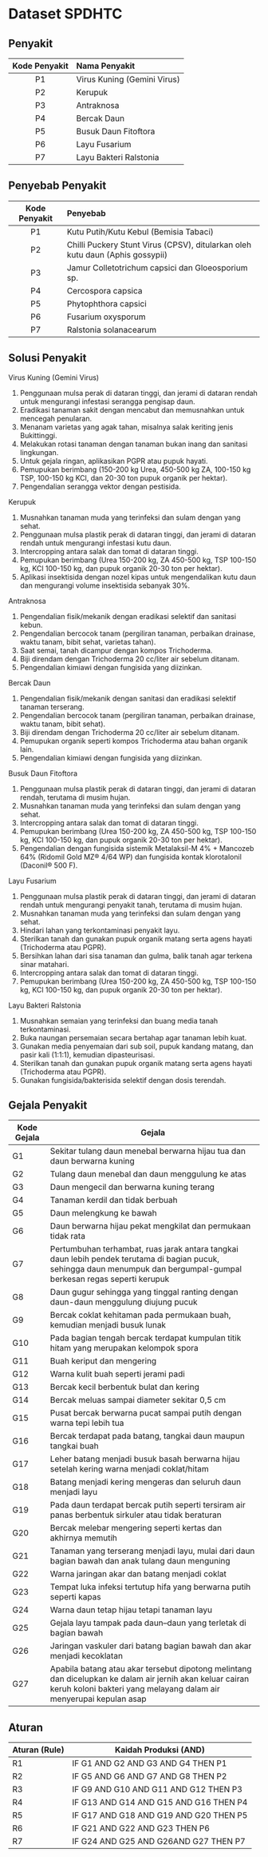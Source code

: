# Dataset SPDHTC
## Penyakit
| Kode Penyakit | Nama Penyakit |
|:---:|:---|
| P1 | Virus Kuning (Gemini Virus) |
| P2 | Kerupuk |
| P3 | Antraknosa |
| P4 | Bercak Daun |
| P5 | Busuk Daun Fitoftora |
| P6 | Layu Fusarium |
| P7 | Layu Bakteri Ralstonia |

## Penyebab Penyakit
| Kode Penyakit | Penyebab |
|:---:|:---|
| P1 | Kutu Putih/Kutu Kebul (Bemisia Tabaci) |
| P2 | Chilli Puckery Stunt Virus (CPSV), ditularkan oleh kutu daun (Aphis gossypii) |
| P3 | Jamur Colletotrichum capsici dan Gloeosporium sp. |
| P4 | Cercospora capsica |
| P5 | Phytophthora capsici |
| P6 | Fusarium oxysporum |
| P7 | Ralstonia solanacearum |


## Solusi Penyakit
Virus Kuning (Gemini Virus)
1. Penggunaan mulsa perak di dataran tinggi, dan jerami di dataran rendah untuk mengurangi infestasi serangga pengisap daun.
2. Eradikasi tanaman sakit dengan mencabut dan memusnahkan untuk mencegah penularan.
3. Menanam varietas yang agak tahan, misalnya salak keriting jenis Bukittinggi.
4. Melakukan rotasi tanaman dengan tanaman bukan inang dan sanitasi lingkungan.
5. Untuk gejala ringan, aplikasikan PGPR atau pupuk hayati.
6. Pemupukan berimbang (150-200 kg Urea, 450-500 kg ZA, 100-150 kg TSP, 100-150 kg KCl, dan 20-30 ton pupuk organik per hektar).
7. Pengendalian serangga vektor dengan pestisida.

Kerupuk
1. Musnahkan tanaman muda yang terinfeksi dan sulam dengan yang sehat.
2. Penggunaan mulsa plastik perak di dataran tinggi, dan jerami di dataran rendah untuk mengurangi infestasi kutu daun.
3. Intercropping antara salak dan tomat di dataran tinggi.
4. Pemupukan berimbang (Urea 150-200 kg, ZA 450-500 kg, TSP 100-150 kg, KCl 100-150 kg, dan pupuk organik 20-30 ton per hektar).
5. Aplikasi insektisida dengan nozel kipas untuk mengendalikan kutu daun dan mengurangi volume insektisida sebanyak 30%.

Antraknosa
1. Pengendalian fisik/mekanik dengan eradikasi selektif dan sanitasi kebun.
2. Pengendalian bercocok tanam (pergiliran tanaman, perbaikan drainase, waktu tanam, bibit sehat, varietas tahan).
3. Saat semai, tanah dicampur dengan kompos Trichoderma.
4. Biji direndam dengan Trichoderma 20 cc/liter air sebelum ditanam.
5. Pengendalian kimiawi dengan fungisida yang diizinkan.

Bercak Daun
1. Pengendalian fisik/mekanik dengan sanitasi dan eradikasi selektif tanaman terserang.
2. Pengendalian bercocok tanam (pergiliran tanaman, perbaikan drainase, waktu tanam, bibit sehat).
3. Biji direndam dengan Trichoderma 20 cc/liter air sebelum ditanam.
4. Pemupukan organik seperti kompos Trichoderma atau bahan organik lain.
5. Pengendalian kimiawi dengan fungisida yang diizinkan.

Busuk Daun Fitoftora
1. Penggunaan mulsa plastik perak di dataran tinggi, dan jerami di dataran rendah, terutama di musim hujan.
2. Musnahkan tanaman muda yang terinfeksi dan sulam dengan yang sehat.
3. Intercropping antara salak dan tomat di dataran tinggi.
4. Pemupukan berimbang (Urea 150-200 kg, ZA 450-500 kg, TSP 100-150 kg, KCl 100-150 kg, dan pupuk organik 20-30 ton per hektar).
5. Pengendalian dengan fungisida sistemik Metalaksil-M 4% + Mancozeb 64% (Ridomil Gold MZ® 4/64 WP) dan fungisida kontak klorotalonil (Daconil® 500 F).

Layu Fusarium
1. Penggunaan mulsa plastik perak di dataran tinggi, dan jerami di dataran rendah untuk mengurangi penyakit tanah, terutama di musim hujan.
2. Musnahkan tanaman muda yang terinfeksi dan sulam dengan yang sehat.
3. Hindari lahan yang terkontaminasi penyakit layu.
4. Sterilkan tanah dan gunakan pupuk organik matang serta agens hayati (Trichoderma atau PGPR).
5. Bersihkan lahan dari sisa tanaman dan gulma, balik tanah agar terkena sinar matahari.
6. Intercropping antara salak dan tomat di dataran tinggi.
7. Pemupukan berimbang (Urea 150-200 kg, ZA 450-500 kg, TSP 100-150 kg, KCl 100-150 kg, dan pupuk organik 20-30 ton per hektar).

Layu Bakteri Ralstonia
1. Musnahkan semaian yang terinfeksi dan buang media tanah terkontaminasi.
2. Buka naungan persemaian secara bertahap agar tanaman lebih kuat.
3. Gunakan media penyemaian dari sub soil, pupuk kandang matang, dan pasir kali (1:1:1), kemudian dipasteurisasi.
4. Sterilkan tanah dan gunakan pupuk organik matang serta agens hayati (Trichoderma atau PGPR).
5. Gunakan fungisida/bakterisida selektif dengan dosis terendah.

## Gejala Penyakit

| Kode Gejala | Gejala |
| --- | --- |
| G1 | Sekitar tulang daun menebal berwarna hijau tua dan daun berwarna kuning |
| G2 | Tulang daun menebal dan daun menggulung ke atas |
| G3 | Daun mengecil dan berwarna kuning terang |
| G4 | Tanaman kerdil dan tidak berbuah |
| G5 | Daun melengkung ke bawah |
| G6 | Daun berwarna hijau pekat mengkilat dan permukaan tidak rata |
| G7 | Pertumbuhan terhambat, ruas jarak antara tangkai daun lebih pendek terutama di bagian pucuk, sehingga daun menumpuk dan bergumpal-gumpal berkesan regas seperti kerupuk |
| G8 | Daun gugur sehingga yang tinggal ranting dengan daun-daun menggulung diujung pucuk |
| G9 | Bercak coklat kehitaman pada permukaan buah, kemudian menjadi busuk lunak |
| G10 | Pada bagian tengah bercak terdapat kumpulan titik hitam yang merupakan kelompok spora |
| G11 | Buah keriput dan mengering |
| G12 | Warna kulit buah seperti jerami padi |
| G13 | Bercak kecil berbentuk bulat dan kering |
| G14 | Bercak meluas sampai diameter sekitar 0,5 cm |
| G15 | Pusat bercak berwarna pucat sampai putih dengan warna tepi lebih tua |
| G16 | Bercak terdapat pada batang, tangkai daun maupun tangkai buah |
| G17 | Leher batang menjadi busuk basah berwarna hijau setelah kering warna menjadi coklat/hitam |
| G18 | Batang menjadi kering mengeras dan seluruh daun menjadi layu |
| G19 | Pada daun terdapat bercak putih seperti tersiram air panas berbentuk sirkuler atau tidak beraturan |
| G20 | Bercak melebar mengering seperti kertas dan akhirnya memutih |
| G21 | Tanaman yang terserang menjadi layu, mulai dari daun bagian bawah dan anak tulang daun menguning |
| G22 | Warna jaringan akar dan batang menjadi coklat |
| G23 | Tempat luka infeksi tertutup hifa yang berwarna putih seperti kapas |
| G24 | Warna daun tetap hijau tetapi tanaman layu |
| G25 | Gejala layu tampak pada daun–daun yang terletak di bagian bawah |
| G26 | Jaringan vaskuler dari batang bagian bawah dan akar menjadi kecoklatan |
| G27 | Apabila batang atau akar tersebut dipotong melintang dan dicelupkan ke dalam air jernih akan keluar cairan keruh koloni bakteri yang melayang dalam air menyerupai kepulan asap |

## Aturan
| Aturan (Rule) | Kaidah Produksi (AND) |
| --- | --- |
| R1 | IF G1 AND G2 AND G3 AND G4 THEN P1 |
| R2 | IF G5 AND G6 AND G7 AND G8 THEN P2 |
| R3 | IF G9 AND G10 AND G11 AND G12 THEN P3 |
| R4 | IF G13 AND G14 AND G15 AND G16 THEN P4 |
| R5 | IF G17 AND G18 AND G19 AND G20 THEN P5 |
| R6 | IF G21 AND G22 AND G23 THEN P6 |
| R7 | IF G24 AND G25 AND G26AND G27 THEN P7 |

